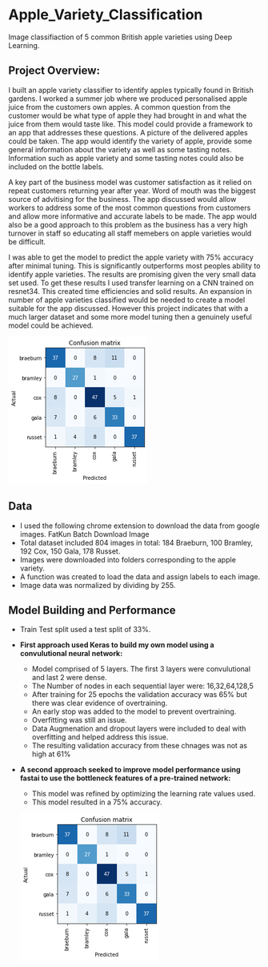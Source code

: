 # Apple_Variety_Classification
Image classifiaction of 5 common British apple varieties using Deep Learning.

## Project Overview:
I built an apple variety classifier to identify apples typically found in British gardens. I worked a summer job where we produced personalised apple juice from the customers own apples. A common question from the customer would be what type of apple they had brought in and what the juice from them would taste like. This model could provide a framework to an app that addresses these questions. A picture of the delivered apples could be taken. The app would  identify the variety of apple, provide some general information about the variety as well as some tasting notes. Information such as apple variety and some tasting notes could also be included on the bottle labels.

A key part of the business model was customer satisfaction as it relied on repeat customers returning year after year. Word of mouth was the biggest source of advitising for the business. The app discussed would allow workers to address some of the most common questions from customers and allow more informative and accurate labels to be made. The app would also be a good approach to this problem as the business has a very high turnover in staff so educating all staff memebers on apple varieties would be difficult.

I was able to get the model to predict the apple variety with 75% accuracy after minimal tuning. This is significantly outperforms most peoples ability to identify apple varieties. The results are promising given the very small data set used. To get these results I used transfer learning on a CNN trained on resnet34. This created time efficiencies and solid results. An expansion in number of apple varieties classified would be needed to create a model suitable for the app discussed. However this project indicates that with a much larger dataset and some more model tuning then a genuinely useful model could be achieved.

![alt text](https://github.com/WiltshireWizard/Apple_Variety_Classification/blob/master/Confusion_Matrix.png)


## Data 
* I used the following chrome extension to download the data from google images. FatKun Batch Download Image
* Total dataset included 804 images in total: 184 Braeburn, 100 Bramley, 192 Cox, 150 Gala, 178 Russet.
* Images were downloaded into folders corresponding to the apple variety.
* A function was created to load the data and assign labels to each image.
* Image data was normalized by dividing by 255.

## Model Building and Performance
* Train Test split used a test split of 33%.
* **First approach used Keras to build my own model using a convulutional neural network:**
    * Model comprised of 5 layers. The first 3 layers were convulutional and last 2 were dense.
    * The Number of nodes in each sequential layer were: 16,32,64,128,5
    * After training for 25 epochs the validation accuracy was 65% but there was clear evidence of overtraining.
    * An early stop was added to the model to prevent overtraining.
    * Overfitting was still an issue.
    * Data Augmenation and dropout layers were included to deal with overfitting and helped address this issue.
    * The resulting validation accuracy from these chnages was not as high at 61%
* **A second approach seeked to improve model performance using fastai to use the bottleneck features of a pre-trained network:**
    * This model was refined by optimizing the learning rate values used.
    * This model resulted in a 75% accuracy.
   
   
   ![alt text](https://github.com/WiltshireWizard/Apple_Variety_Classification/blob/master/Confusion_Matrix.png)
